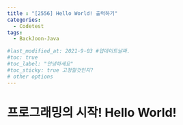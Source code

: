```yaml
---
title : "[2556] Hello World! 출력하기"
categories:
  - Codetest
tags:
  - BackJoon-Java

#last_modified_at: 2021-9-03 #업데이트날짜.
#toc: true
#toc_label: "안녕하세요"
#toc_sticky: true 고정할것인지?
# other options
---
```


# 프로그래밍의 시작! Hello World!
<script style="color=black" src="https://gist.github.com/Cononi/74182fc171159dedd986821e619e18f4.js"></script>